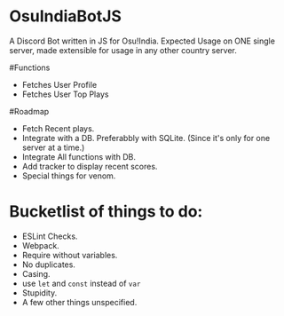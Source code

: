 # OsuIndiaBotJS
A Discord Bot written in JS for Osu!India. Expected Usage on ONE single server, made extensible for usage in any other country server.

#Functions
- Fetches User Profile
- Fetches User Top Plays

#Roadmap
- Fetch Recent plays.
- Integrate with a DB. Preferabbly with SQLite. (Since it's only for one server at a time.)
- Integrate All functions with DB. 
- Add tracker to display recent scores.
- Special things for venom.

# Bucketlist of things to do:
- ESLint Checks.
- Webpack.
- Require without variables.
- No duplicates.
- Casing.
- use `let` and `const` instead of `var`
- Stupidity.
- A few other things unspecified.
